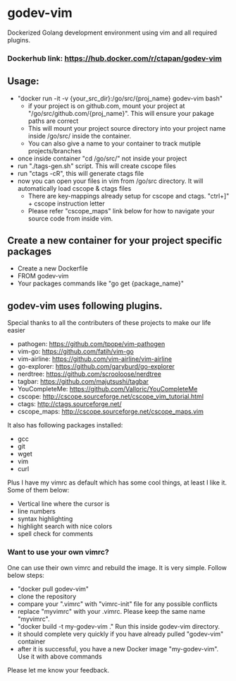 # godev-vim
Dockerized Golang development environment using vim and all required plugins.

### Dockerhub link: https://hub.docker.com/r/ctapan/godev-vim

## Usage: 

* "docker run -it -v {your_src_dir}:/go/src/{proj_name} godev-vim bash"
  * if your project is on github.com, mount your project at "/go/src/github.com/{proj_name}". This will ensure your pakage paths are correct
  * This will mount your project source directory into your project name inside /go/src/ inside the container. 
  * You can also give a name to your container to track mutiple projects/branches
* once inside container "cd /go/src/" not inside your project
* run "./tags-gen.sh" script. This will create cscope files
* run "ctags -cR", this will generate ctags file
* now you can open your files in vim from /go/src directory. It will automatically load cscope & ctags files
  * There are key-mappings already setup for cscope and ctags. "ctrl+]" + cscope instruction letter
  * Please refer "cscope_maps" link below for how to navigate your source code from inside vim.
  
  

## Create a new container for your project specific packages
* Create a new Dockerfile
* FROM godev-vim
* Your packages commands like "go get {package_name}"


## godev-vim uses following plugins. 
Special thanks to all the contributers of these projects to make our life easier
* pathogen: https://github.com/tpope/vim-pathogen
* vim-go: https://github.com/fatih/vim-go
* vim-airline: https://github.com/vim-airline/vim-airline
* go-explorer: https://github.com/garyburd/go-explorer
* nerdtree: https://github.com/scrooloose/nerdtree
* tagbar: https://github.com/majutsushi/tagbar
* YouCompleteMe: https://github.com/Valloric/YouCompleteMe
* cscope: http://cscope.sourceforge.net/cscope_vim_tutorial.html
* ctags: http://ctags.sourceforge.net/
* cscope_maps: http://cscope.sourceforge.net/cscope_maps.vim


It also has following packages installed:
* gcc
* git
* wget
* vim
* curl
 
Plus I have my vimrc as default which has some cool things, at least I like it. Some of them below:
* Vertical line where the cursor is
* line numbers
* syntax highlighting
* highlight search with nice colors
* spell check for comments


### Want to use your own vimrc?
One can use their own vimrc and rebuild the image. It is very simple. Follow below steps:
* "docker pull godev-vim"
* clone the repository
* compare your ".vimrc" with "vimrc-init" file for any possible conflicts
* replace "myvimrc" with your .vimrc. Please keep the same name "myvimrc". 
* "docker build -t my-godev-vim ." Run this inside godev-vim directory.
* it should complete very quickly if you have already pulled "godev-vim" container
* after it is successful, you have a new Docker image "my-godev-vim". Use it with above commands

Please let me know your feedback.
